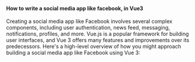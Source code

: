 <h4>How to write a social media app like facebook, in Vue3</h4>

Creating a social media app like Facebook involves several complex components, including user authentication, news feed, messaging, notifications, profiles, and more. Vue.js is a popular framework for building user interfaces, and Vue 3 offers many features and improvements over its predecessors. Here's a high-level overview of how you might approach building a social media app like Facebook using Vue 3:
